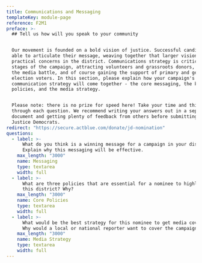 ```yaml
---
title: Communications and Messaging
templateKey: module-page
reference: F2M1
preface: >-
  ## Tell us how will you speak to your community


  Our movement is founded on a bold vision of justice. Successful candidates are
  able to articulate their message, weaving together that larger vision with
  practical concerns in the district. Communications strategy is critical at all
  stages of the campaign, attracting volunteers and grassroots donors, winning
  the media battle, and of course gaining the support of primary and general
  election voters. In this section, please explain how your campaign's
  communication strategy will come together - the core messaging, the key
  policies, and the media strategy. 


  Please note: there is no prize for speed here! Take your time and think
  through each question. We recommend writing your answers out in a separate
  document and getting plenty of feedback from others before submitting to
  Justice Democrats.
redirect: "https://secure.actblue.com/donate/jd-nomination"
questions:
  - label: >-
      What do you think is a winning message for a campaign in your district?
      Explain why this messaging will be effective.
    max_length: "3000"
    name: Messaging
    type: textarea
    width: full
  - label: >-
      What are three policies that are essential for a nominee to highlight in
      this district? Why?
    max_length: "3000"
    name: Core Policies
    type: textarea
    width: full
  - label: >-
      What would be the best strategy for this nominee to get media coverage?
      Why would a local or national reporter want to cover the campaign?
    max_length: "3000"
    name: Media Strategy
    type: textarea
    width: full
---
```


